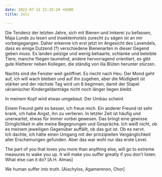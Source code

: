 ```yaml
---
date: 2022-07-12 21:25:24 +0200
title: Juli

---
```

Die Tendenz der letzten Jahre, sich mit Bienen und Imkerei zu befassen, Maja Lunde zu lesen und Insektenhotels zurecht zu sägen ist an mir vorbeigegangen. Daher erkenne ich erst jetzt im Angesicht des Lavendels, dass es einige Dutzend (?) verschiedene Bienenarten in dieser Gegend geben muss. Es landen pelzige und wenig behaarte, schlanke und beleibte Tiere, manche fliegen taumelnd, andere hervorragend orientiert, es gibt gute Kletterer neben Kollegen, die ständig von lila Blüten herunter stürzen.

Nachts sind die Fenster weit geöffnet. Es riecht nach Heu. Der Mond geht auf, ich will wach bleiben und auf ihn zugehen, aber die Müdigkeit ist stärker und der nächste Tag wird um 6 beginnen, damit der Stapel ukrainischer  Kindergeldanträge nicht noch länger liegen bleibt.

In meinem Kopf wird etwas umgebaut. Der Umbau scheint 

Einem Freund geht es besser, ich freue mich. Ein anderer Freund ist sehr krank, ich habe Angst, ihn zu verlieren. In letzter Zeit ist häufig und unerwartet, etwas für immer vorbei gewesen. Das bringt eine gewisse Dringlichkeit in alle meine Begegnungen und Gespräche. Ich weiß nicht, ob es meinem jeweiligen Gegenüber auffällt, ob das gut ist. Ob es nervt.  
Ich dachte, ich hätte einen Umgang mit der prinzipiellen Vergänglichkeit aller Erscheinungen gefunden. Aber das war wohl nur das erste Level.

The part of you that loves you more than anything else, will go to extreme measures to wake you up. It will make you suffer greatly if you don't listen. What else can it do?  \[A.H. Almas\]

We human suffer into truth. \[Aischylos, Agamemnon, Chor\]